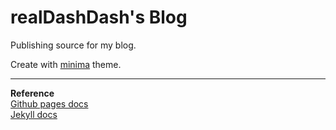 # realDashDash's Blog

Publishing source for my blog.

Create with [minima](https://github.com/jekyll/minima) theme.
***   
**Reference**  
[Github pages docs](https://docs.github.com/en/pages)  
[Jekyll docs](https://jekyllrb.com/docs/)  
